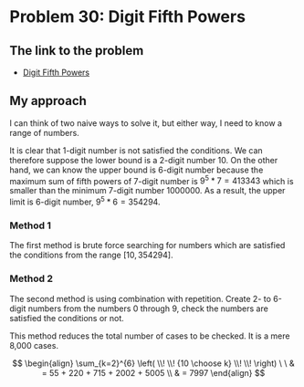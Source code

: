 # Problem 30: Digit Fifth Powers

## The link to the problem

- [Digit Fifth Powers](https://projecteuler.net/problem=30)

## My approach

I can think of two naive ways to solve it, but either way, I need to know a range of numbers.

It is clear that 1-digit number is not satisfied the conditions.
We can therefore suppose the lower bound is a 2-digit number $10$.
On the other hand, we can know the upper bound is 6-digit number
because the maximum sum of fifth powers of 7-digit number is $9^{5} * 7 = 413343$
which is smaller than the minimum 7-digit number $1000000$.
As a result, the upper limit is 6-digit number, $9^{5} * 6 = 354294$.

### Method 1

The first method is brute force searching for numbers which are satisfied the conditions
from the range $\lbrack 10, 354294 \rbrack$.

### Method 2

The second method is using combination with repetition.
Create 2- to 6-digit numbers from the numbers 0 through 9,
check the numbers are satisfied the conditions or not.

This method reduces the total number of cases to be checked.
It is a mere 8,000 cases.

$$
\begin{align}
\sum_{k=2}^{6} \left( \\! \\! {10 \choose k} \\! \\! \right) \ \ & = 55 + 220 + 715 + 2002 + 5005 \\
 & = 7997
\end{align}
$$
